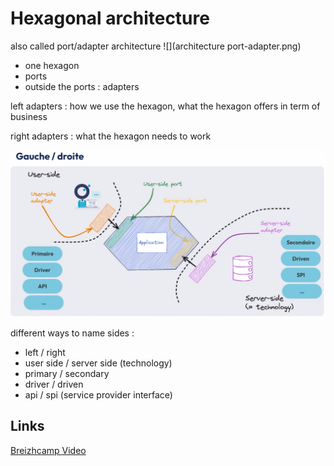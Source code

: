 # Hexagonal architecture


also called port/adapter architecture
![](architecture port-adapter.png)
- one hexagon
- ports
- outside the ports : adapters

left adapters : how we use the hexagon, what the hexagon offers in term of business

right adapters : what the hexagon needs to work

![](hexagonal.png)

different ways to name sides :
- left / right
- user side / server side (technology)
- primary / secondary
- driver / driven
- api / spi (service provider interface)

## Links
[Breizhcamp Video](https://www.youtube.com/watch?v=GG9WyeerqFA&list=PL9B1Qf4o9HXxLivhbz1JrZ-CMzNgiHlTr&index=7)
